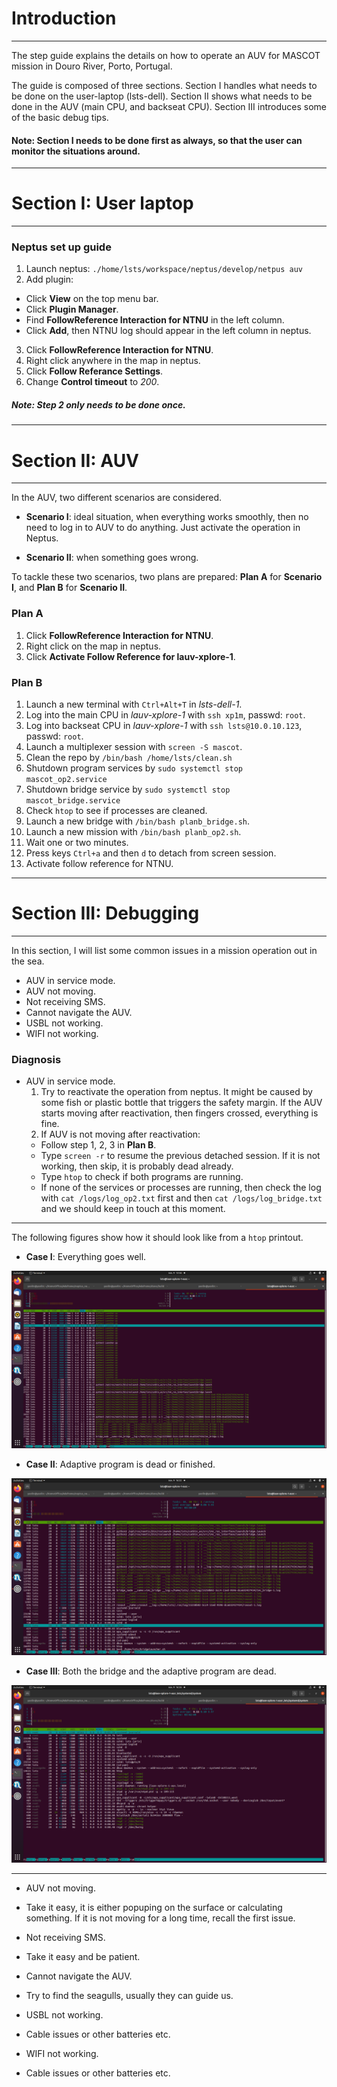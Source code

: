 # Introduction

---

The step guide explains the details on how to operate an AUV for MASCOT mission in Douro River, Porto, Portugal.

The guide is composed of three sections. Section I handles what needs to be done on the user-laptop (lsts-dell). Section II shows what needs to be done in the AUV (main CPU, and backseat CPU). Section III introduces some of the basic debug tips.

#### Note: Section I needs to be done first as always, so that the user can monitor the situations around.

---

# Section I: User laptop

---

### Neptus set up guide
1. Launch neptus: `./home/lsts/workspace/neptus/develop/netpus auv`
2. Add plugin:
 * Click **View** on the top menu bar.
 * Click **Plugin Manager**.
 * Find **FollowReference Interaction for NTNU** in the left column.
 * Click **Add**, then NTNU log should appear in the left column in neptus.
3. Click **FollowReference Interaction for NTNU**.
4. Right click anywhere in the map in neptus.
5. Click **Follow Referance Settings**.
6. Change **Control timeout** to *200*.

##### Note: Step 2 only needs to be done once.
---

# Section II: AUV

---

In the AUV, two different scenarios are considered.

* **Scenario I**: ideal situation, when everything works smoothly, then no need to log in to AUV to do anything. Just activate the operation in Neptus.

* **Scenario II**: when something goes wrong.

To tackle these two scenarios, two plans are prepared: **Plan A** for **Scenario I**, and **Plan B** for **Scenario II**.

### **Plan A**
1. Click **FollowReference Interaction for NTNU**.
2. Right click on the map in neptus.
3. Click **Activate Follow Reference for lauv-xplore-1**.

### **Plan B**
1. Launch a new terminal with `Ctrl+Alt+T` in *lsts-dell-1*.
2. Log into the main CPU in *lauv-xplore-1* with `ssh xp1m`, passwd: `root`.
3. Log into backseat CPU in *lauv-xplore-1* with `ssh lsts@10.0.10.123`, passwd: `root`.
4. Launch a multiplexer session with `screen -S mascot`.
5. Clean the repo by `/bin/bash /home/lsts/clean.sh`
6. Shutdown program services by `sudo systemctl stop mascot_op2.service`
7. Shutdown bridge service by `sudo systemctl stop mascot_bridge.service`
8. Check `htop` to see if processes are cleaned.
9. Launch a new bridge with `/bin/bash planb_bridge.sh`.
10. Launch a new mission with `/bin/bash planb_op2.sh`.
11. Wait one or two minutes.
12. Press keys `Ctrl+a` and then `d` to detach from screen session.
13. Activate follow reference for NTNU.

---

# Section III: Debugging

---

In this section, I will list some common issues in a mission operation out in the sea.
* AUV in service mode.
* AUV not moving.
* Not receiving SMS.
* Cannot navigate the AUV.
* USBL not working.
* WIFI not working.


### Diagnosis

* AUV in service mode.
  1. Try to reactivate the operation from neptus. It might be caused by some fish or plastic bottle that triggers the safety margin. If the AUV starts moving after reactivation, then fingers crossed, everything is fine.
  2. If AUV is not moving after reactivation:
    - Follow step 1, 2, 3 in **Plan B**.
    - Type `screen -r` to resume the previous detached session. If it is not working, then skip, it is probably dead already.
    - Type `htop` to check if both programs are running.
    - If none of the services or processes are running, then check the log with `cat /logs/log_op2.txt` first and then `cat /logs/log_bridge.txt` and we should keep in touch at this moment.
---

The following figures show how it should look like from a `htop` printout.

- **Case I**: Everything goes well.

![Img3](3.png)

- **Case II**: Adaptive program is dead or finished.

![Img2](2.png)

- **Case III**: Both the bridge and the adaptive program are dead.

![Img1](1.png)

---


* AUV not moving.
 - Take it easy, it is either popuping on the surface or calculating something. If it is not moving for a long time, recall the first issue.

* Not receiving SMS.
 - Take it easy and be patient.

* Cannot navigate the AUV.
 - Try to find the seagulls, usually they can guide us.

* USBL not working.
 - Cable issues or other batteries etc.

* WIFI not working.
 - Cable issues or other batteries etc.
